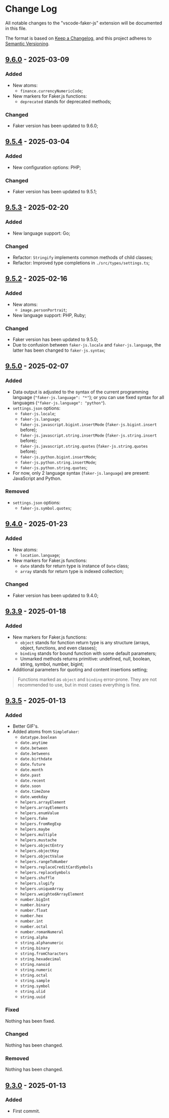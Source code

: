 # Change Log

All notable changes to the "vscode-faker-js" extension will be documented in this file.

The format is based on [Keep a Changelog](https://keepachangelog.com/en/1.1.0/),
and this project adheres to [Semantic Versioning](https://semver.org/spec/v2.0.0.html).

## [9.6.0] - 2025-03-09

### Added

- New atoms:
  - `finance.currencyNumericCode`;
- New markers for Faker.js functions:
  - `deprecated` stands for deprecated methods;

### Changed

- Faker version has been updated to 9.6.0;

## [9.5.4] - 2025-03-04

### Added

- New configuration options: PHP;

### Changed

- Faker version has been updated to 9.5.1;

## [9.5.3] - 2025-02-20

### Added

- New language support: Go;

### Changed

- Refactor: `Stringify` implements common methods of child classes;
- Refactor: Improved type completions in `./src/types/settings.ts`;

## [9.5.2] - 2025-02-16

### Added

- New atoms:
  - `image.personPortrait`;
- New language support: PHP, Ruby;

### Changed

- Faker version has been updated to 9.5.0;
- Due to confusion between `faker-js.locale` and `faker-js.language`, the latter has been changed to `faker-js.syntax`;

## [9.5.0] - 2025-02-07

### Added

- Data output is adjusted to the syntax of the current programming language (`"faker-js.language": "*"`); or you can use fixed syntax for all languages (`"faker-js.language": "python"`).
- `settings.json` options:
  - `faker-js.locale`;
  - `faker-js.language`;
  - `faker-js.javascript.bigint.insertMode` (`faker-js.bigint.insert` before);
  - `faker-js.javascript.string.insertMode` (`faker-js.string.insert` before);
  - `faker-js.javascript.string.quotes` (`faker-js.string.quotes` before);
  - `faker-js.python.bigint.insertMode`;
  - `faker-js.python.string.insertMode`;
  - `faker-js.python.string.quotes`;
- For now, only 2 language syntax (`faker-js.language`) are present: JavaScript and Python.

### Removed

- `settings.json` options:
  - `faker-js.symbol.quotes`;

## [9.4.0] - 2025-01-23

### Added

- New atoms:
  - `location.language`;
- New markers for Faker.js functions:
  - `date` stands for return type is instance of `Date` class;
  - `array` stands for return type is indexed collection;

### Changed

- Faker version has been updated to 9.4.0;

## [9.3.9] - 2025-01-18

### Added

- New markers for Faker.js functions:
  - `object` stands for function return type is any structure (arrays, object, functions, and even classes);
  - `binding` stands for bound function with some default parameters;
  - Unmarked methods returns primitive: undefined, null, boolean, string, symbol, number, bigint;
- Additional parameters for quoting and content insertions setting;

> Functions marked as `object` and `binding` error-prone.
> They are not recommended to use, but in most cases everything is fine.

## [9.3.5] - 2025-01-13

### Added

- Better GIF's.
- Added atoms from `SimpleFaker`:
  - `datatype.boolean`
  - `date.anytime`
  - `date.between`
  - `date.betweens`
  - `date.birthdate`
  - `date.future`
  - `date.month`
  - `date.past`
  - `date.recent`
  - `date.soon`
  - `date.timeZone`
  - `date.weekday`
  - `helpers.arrayElement`
  - `helpers.arrayElements`
  - `helpers.enumValue`
  - `helpers.fake`
  - `helpers.fromRegExp`
  - `helpers.maybe`
  - `helpers.multiple`
  - `helpers.mustache`
  - `helpers.objectEntry`
  - `helpers.objectKey`
  - `helpers.objectValue`
  - `helpers.rangeToNumber`
  - `helpers.replaceCreditCardSymbols`
  - `helpers.replaceSymbols`
  - `helpers.shuffle`
  - `helpers.slugify`
  - `helpers.uniqueArray`
  - `helpers.weightedArrayElement`
  - `number.bigInt`
  - `number.binary`
  - `number.float`
  - `number.hex`
  - `number.int`
  - `number.octal`
  - `number.romanNumeral`
  - `string.alpha`
  - `string.alphanumeric`
  - `string.binary`
  - `string.fromCharacters`
  - `string.hexadecimal`
  - `string.nanoid`
  - `string.numeric`
  - `string.octal`
  - `string.sample`
  - `string.symbol`
  - `string.ulid`
  - `string.uuid`

### Fixed

Nothing has been fixed.

### Changed

Nothing has been changed.

### Removed

Nothing has been changed.

## [9.3.0] - 2025-01-13

### Added

- First commit.

<!-- [Unreleased]: https://github.com/iibe/vscode-faker-js/compare/v9.6.0...HEAD -->

[9.6.0]: https://github.com/iibe/vscode-faker-js/compare/v9.5.4...v9.6.0
[9.5.4]: https://github.com/iibe/vscode-faker-js/compare/v9.5.3...v9.5.4
[9.5.3]: https://github.com/iibe/vscode-faker-js/compare/v9.5.2...v9.5.3
[9.5.2]: https://github.com/iibe/vscode-faker-js/compare/v9.5.0...v9.5.2
[9.5.0]: https://github.com/iibe/vscode-faker-js/compare/v9.4.0...v9.5.0
[9.4.0]: https://github.com/iibe/vscode-faker-js/releases/tag/v9.4.0
[9.3.9]: https://github.com/iibe/vscode-faker-js/releases/
[9.3.5]: https://github.com/iibe/vscode-faker-js/releases/
[9.3.0]: https://github.com/iibe/vscode-faker-js/releases/
